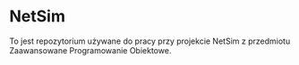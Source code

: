 # NetSim

To jest repozytorium używane do pracy przy projekcie NetSim z przedmiotu Zaawansowane Programowanie Obiektowe.
